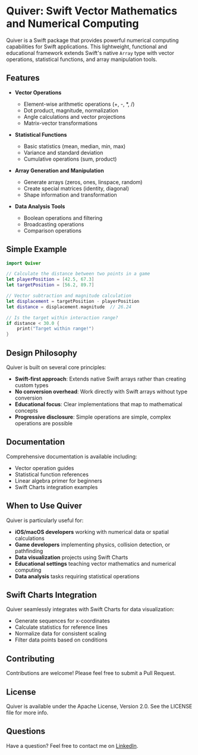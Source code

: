 # Quiver: Swift Vector Mathematics and Numerical Computing

Quiver is a Swift package that provides powerful numerical computing capabilities for Swift applications. This lightweight, functional and educational framework extends Swift's native `Array` type with vector operations, statistical functions, and array manipulation tools.

## Features

* **Vector Operations**
  * Element-wise arithmetic operations (+, -, *, /)
  * Dot product, magnitude, normalization
  * Angle calculations and vector projections
  * Matrix-vector transformations

* **Statistical Functions**
  * Basic statistics (mean, median, min, max)
  * Variance and standard deviation
  * Cumulative operations (sum, product)

* **Array Generation and Manipulation**
  * Generate arrays (zeros, ones, linspace, random)
  * Create special matrices (identity, diagonal)
  * Shape information and transformation

* **Data Analysis Tools**
  * Boolean operations and filtering
  * Broadcasting operations
  * Comparison operations

## Simple Example

```swift
import Quiver

// Calculate the distance between two points in a game
let playerPosition = [42.5, 67.3]
let targetPosition = [56.2, 89.7]

// Vector subtraction and magnitude calculation
let displacement = targetPosition - playerPosition
let distance = displacement.magnitude  // 26.24

// Is the target within interaction range?
if distance < 30.0 {
    print("Target within range!")
}
```

## Design Philosophy

Quiver is built on several core principles:

* **Swift-first approach**: Extends native Swift arrays rather than creating custom types
* **No conversion overhead**: Work directly with Swift arrays without type conversion
* **Educational focus**: Clear implementations that map to mathematical concepts
* **Progressive disclosure**: Simple operations are simple, complex operations are possible

## Documentation

Comprehensive documentation is available including:
* Vector operation guides
* Statistical function references
* Linear algebra primer for beginners
* Swift Charts integration examples

## When to Use Quiver

Quiver is particularly useful for:

* **iOS/macOS developers** working with numerical data or spatial calculations
* **Game developers** implementing physics, collision detection, or pathfinding
* **Data visualization** projects using Swift Charts
* **Educational settings** teaching vector mathematics and numerical computing
* **Data analysis** tasks requiring statistical operations

## Swift Charts Integration

Quiver seamlessly integrates with Swift Charts for data visualization:
* Generate sequences for x-coordinates
* Calculate statistics for reference lines
* Normalize data for consistent scaling
* Filter data points based on conditions

## Contributing

Contributions are welcome! Please feel free to submit a Pull Request.

## License

Quiver is available under the Apache License, Version 2.0. See the LICENSE file for more info.

## Questions

Have a question? Feel free to contact me on [LinkedIn](https://www.linkedin.com/in/waynebishop).
